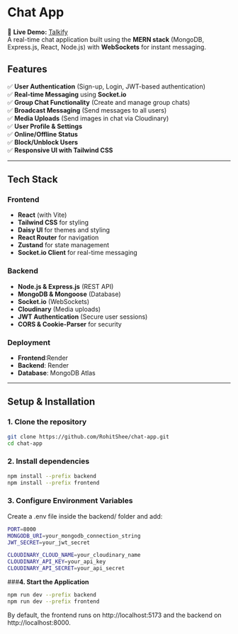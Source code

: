 # **Chat App**
🚀 **Live Demo:** [Talkify](https://talkify-mvqw.onrender.com/)  
A real-time chat application built using the **MERN stack** (MongoDB, Express.js, React, Node.js) with **WebSockets** for instant messaging.

## **Features**

✅ **User Authentication** (Sign-up, Login, JWT-based authentication)  
✅ **Real-time Messaging** using **Socket.io**  
✅ **Group Chat Functionality** (Create and manage group chats)  
✅ **Broadcast Messaging** (Send messages to all users)  
✅ **Media Uploads** (Send images in chat via Cloudinary)  
✅ **User Profile & Settings**  
✅ **Online/Offline Status**  
✅ **Block/Unblock Users**  
✅ **Responsive UI with Tailwind CSS**  

---

## **Tech Stack**

### **Frontend**
- **React** (with Vite)
- **Tailwind CSS** for styling
- **Daisy UI** for themes and styling
- **React Router** for navigation
- **Zustand** for state management
- **Socket.io Client** for real-time messaging

### **Backend**
- **Node.js & Express.js** (REST API)
- **MongoDB & Mongoose** (Database)
- **Socket.io** (WebSockets)
- **Cloudinary** (Media uploads)
- **JWT Authentication** (Secure user sessions)
- **CORS & Cookie-Parser** for security

### **Deployment**
- **Frontend**:Render
- **Backend**: Render 
- **Database**: MongoDB Atlas  

---

## **Setup & Installation**

### **1. Clone the repository**
```bash
git clone https://github.com/RohitShee/chat-app.git
cd chat-app
```
### **2. Install dependencies**
```bash
npm install --prefix backend
npm install --prefix frontend
```
### **3. Configure Environment Variables**
Create a .env file inside the backend/ folder and add:
```bash
PORT=8000
MONGODB_URI=your_mongodb_connection_string
JWT_SECRET=your_jwt_secret

CLOUDINARY_CLOUD_NAME=your_cloudinary_name
CLOUDINARY_API_KEY=your_api_key
CLOUDINARY_API_SECRET=your_api_secret
```
###**4. Start the Application**
```bash
npm run dev --prefix backend
npm run dev --prefix frontend
```
By default, the frontend runs on http://localhost:5173 and the backend on http://localhost:8000.
